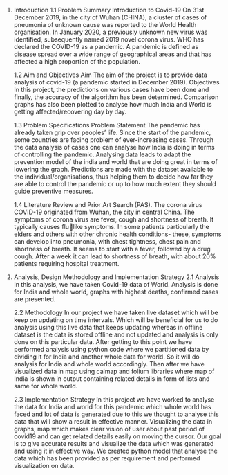 1. Introduction
      1.1 Problem Summary
      Introduction to Covid-19 On 31st December 2019, in the city of Wuhan (CHINA), a cluster 
      of cases of pneumonia of unknown cause was reported to the World Health organisation. 
      In January 2020, a previously unknown new virus was identified, subsequently named 2019 
      novel corona virus. WHO has declared the COVID-19 as a pandemic. A pandemic is 
      defined as disease spread over a wide range of geographical areas and that has affected a 
      high proportion of the population.
   
   
      1.2 Aim and Objectives
      Aim
      The aim of the project is to provide data analysis of covid-19 (a pandemic started in 
      December 2019).
      Objectives
      In this project, the predictions on various cases have been done and finally, the accuracy of 
      the algorithm has been determined. Comparison graphs has also been plotted to analyse 
      how much India and World is getting affected/recovering day by day.


      1.3 Problem Specifications
      Problem Statement The pandemic has already taken grip over peoples’ life. Since the start 
      of the pandemic, some countries are facing problem of ever-increasing cases. Through the 
      data analysis of cases one can analyse how India is doing in terms of controlling the 
      pandemic. Analysing data leads to adapt the prevention model of the india and world that 
      are doing great in terms of lowering the graph. Predictions are made with the dataset 
      available to the individual/organisations, thus helping them to decide how far they are able 
      to control the pandemic or up to how much extent they should guide preventive measures.
   
      
      1.4 Literature Review and Prior Art Search (PAS). 
      The corona virus COVID-19 originated from Wuhan, the city in central China. The 
      symptoms of corona virus are fever, cough and shortness of breath. It typically causes flulike symptoms. In some patients particularly the elders and others with            other chronic health 
      conditions- these, symptoms can develop into pneumonia, with chest tightness, chest pain 
      and shortness of breath. It seems to start with a fever, followed by a drug cough. After a 
      week it can lead to shortness of breath, with about 20% patients requiring hospital 
      treatment.

3. Analysis, Design Methodology and Implementation 
Strategy
      2.1 Analysis
      In this analysis, we have taken Covid-19 data of World. Analysis is done for India and 
      whole world, graphs with highest deaths, confirmed cases are presented.

   
      2.2 Methodology 
      In our project we have taken live dataset which will be keep on updating on time intervals. 
      Which will be beneficial for us to do analysis using this live data that keeps updating 
      whereas in offline dataset is the data is stored offline and not updated and analysis is only 
      done on this particular data. After getting to this point we have performed analysis using 
      python code where we partitioned data by dividing it for India and another whole data for 
      world. So it will do analysis for India and whole world accordingly. Then after we have 
      visualized data in map using calmap and folium libraries where map of India is shown in 
      output containing related details in form of lists and same for whole world.
   

      2.3 Implementation Strategy
      In this project we have worked to analyse the data for India and world for this pandemic 
      which whole world has faced and lot of data is generated due to this we thought to analyse 
      this data that will show a result in effective manner. Visualizing the data in graphs, map 
      which makes clear vision of user about past period of covid19 and can get related details 
      easily on moving the cursor. Our goal is to give accurate results and visualize the data 
      which was generated and using it in effective way. We created python model that analyse 
      the data which has been provided as per requirement and performed visualization on data.

